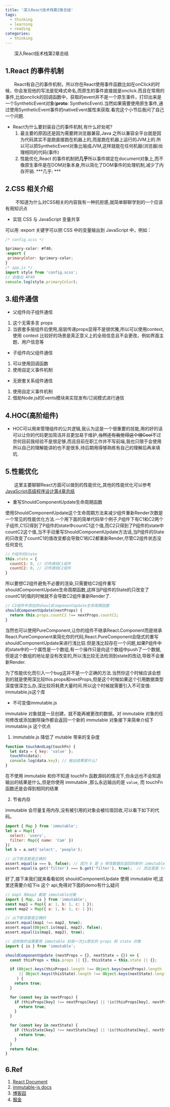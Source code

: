 ```yaml
---
title: '深入React技术栈第2章总结'
tags:
  - thinking
  - learning
  - reading
categories:
  - thinking
---
```

&emsp;&emsp;深入React技术栈第2章总结
 
## 1.React 的事件机制
&emsp;&emsp;React有自己的事件机制，所以你在React使用事件函数比如在onClick的时候，你会发现他的写法是驼峰式命名,而原生的事件直接就是onclick.而且在常用的事件,比如onclick的回调函数中，获取的event并不是一个原生事件，打印出来是一个SyntheticEvent对象(__proto__: SyntheticEvent).当然如果需要使用原生事件,通过使用SyntheticEvent事件的nativeEvent属性来获取.看完这个小节后我问了自己一个问题.

* React为什么要封装自己的事件机制,有什么好处呢?
  1. 最主要的原因还是因为需要跨浏览器兼容,Java 之所以兼容全平台就是因为代码其实不是跑直接跑在机器上的,而是跑在机器上运行的JVM上的.所以可以把SyntheticEvent对象比喻成JVM,这样就能在任何机器(浏览器)处理相同的代码(事件)
  2. 性能优化,React 的事件机制把**几乎**所以事件绑定在document对象上,而不像原生事件是在DOM对象本身,所以简化了DOM事件的处理机制,减少了内存开销.
***几乎: *** 

## 2.CSS 相关介绍
&emsp;&emsp; 不知道为什么对CSS相关的内容我有一种抗拒感,就简单聊聊学到的一个应该有用知识点
* 实现 CSS 与 JavaScript 变量共享

可以用 :export 关键字可以把 CSS 中的变量输出到 JavaScript 中，例如：
```js
/* config.scss */

$primary-color: #f40;
:export {
 primaryColor: $primary-color;
}
/* app.js */
import style from 'config.scss';
// 会输出 #F40
console.log(style.primaryColor);
```

## 3.组件通信
* 父组件向子组件通信
1. 这个无需多言 props
2. 当嵌套多层组件后使用,层层传递props显得不是很优雅,所以可以使用context,使用 context 比较好的场景是真正意义上的全局信息且不会更改，例如界面主题、用户信息等

* 子组件向父组件通信
1. 可以使用回调函数
2. 使用自定义事件机制

* 无嵌套关系组件通信
1. 使用自定义事件机制
1. 借助Node.js的Events模块来实现发布/订阅模式进行通信

## 4.HOC(高阶组件)
* HOC可以用来管理组件的公共逻辑,我认为这是一个很重要的技能,用的好的话可以让你的代码更加简洁并且更加易于维护,~~当然还有我觉得这个很Cool~~不过奈何目前我经验不是很足够,而且目前在职工作并不写前端,我也只限于会使用所以自己的理解能讲的也不是很多,待后期用得够熟练有自己的理解后再来填坑.

## 5.性能优化

&emsp;&emsp;这里主要聊聊React方面可以做到的性能优化,其他的性能优化可以参考[JavaScript高级程序设计第4章总结](/posts/go-deep-react-chapter-2)

* 重写ShouldComponentUpdate生命周期函数

使用ShouldComponentUpdate这个生命周期方法来减少组件重新Render次数是一个常见的性能优化方法.一个用下面的简单代码举个例子,P组件下有C1和C2两个子组件,C1只得到了P组件的state中countC1这个值,而C2只得到了P组件的state中countC2这个值,当不手动重写ShouldComponentUpdate方法话,当P组件的State的只改变了countC1的值改变都会导致C1和C2都重新Render,尽管C2组件状态没任何变化

```js
// P组件的State
this.state = {
  countC1: 0, // 只传递给C1组件
  countC2: 0, // 只传递给C2组件
}
```

所以要想C2组件避免不必要的渲染,只需要给C2组件重写shouldComponentUpdate生命周期函数,这样当P组件的State的只改变了countC1的值的时候就不会导致C2组件重新Render了.

```js
// C2组件中添加的shouldComponentUpdate生命周期函数
shouldComponentUpdate(nextProps) {
  return this.props.countC2 !== nextProps.countC2;
}
```

当然也可以使用PureComponent,让你的组件不继承React.Component而是继承React.PureComponent来简化你的代码,React.PureComponent会隐式的重写shouldComponentUpdate来进行浅比较.但是浅比较存在一个问题,如果P组件中的state中的一个属性是一个数组,有一个操作只是向这个数组中push了一个数据,但是这个数组的地址是没有改变的,所以浅比较无法检测到state的改动,导致不会重新Render.

为了性能优化而引入一个bug这并不是一个正确的方法.当然你这个时候应该会想到的就是使用深比较this.props和nextProps,但是这个时候如果这个引用数据类型深度很深怎么办,深比较将耗费大量时间.所以这个时候就需要引入不可变值: immutable.js这个库

* 不可变值immutable.js

immutable 对象就是一旦创建，就不能再被更改的数据。对 immutable 对象的任何修改或添加删除操作都会返回一个新的 immutable 对象接下来简单介绍下 immutable.js 这个优点

1. immutable.js 降低了 mutable 带来的复杂度

```js
function touchAndLog(touchFn) {
  let data = { key: 'value' };
  touchFn(data);
  console.log(data.key); // 输出结果是什么?
}
```

在不使用 immutable 和你不知道 touchFn 函数源码的情况下,你永远也不会知道输出的结果是什么,但是你使用 immutable ,那么永远输出的是 `value`, 而 touchFn 函数还是会得到相同的结果

2. 节省内存

immutable 会尽量复用内存,没有被引用的对象会被垃圾回收,可以看下如下的代码。

```js
import { Map } from 'immutable';
let a = Map({
  select: 'users',
  filter: Map({ name: 'Cam' })
})
let b = a.set('select', 'people');

// 以下断言都是正确的
assert.equal(a === b, false); // 因为 b 是 a 修改数据后返回的新的 immutable 对象,所以这里直接 === 比较是 false
assert.equal(a.get('filter') === b.get('filter'), true);  // 而这里是 true 就证明了复用了内存所以共享了这部分数据
```

好了,接下来我们就来看看如何 shouldComponentUpdate 使用 immutable 吧,这里还需要介绍下is 这个 api,免得对下面的demo有什么疑问

```js
// map1 和map2 都是 immutable对象
import { Map, is } from 'immutable';
const map1 = Map({ a: 1, b: 1, c: 1 });
const map2 = Map({ a: 1, b: 1, c: 1 }); 

// 以下断言都是正确的
assert.equal(map1 !== map2, true);
assert.equal(Object.is(map1, map2), false);
assert.equal(is(map1, map2), true);
```

```js
// 这样做的话需要用 immutable 封装一次js原生的 props 和 state 对象
import { is } from 'immutable';

shouldComponentUpdate (nextProps = {}, nextState = {}) => {
  const thisProps = this.props || {}, thisState = this.state || {};

  if (Object.keys(thisProps).length !== Object.keys(nextProps).length 
      || Object.keys(thisState).length !== Object.keys(nextState).length
     ) {
    return true;
  }

  for (const key in nextProps) {
    if (thisProps[key] !== nextProps[key] || !is(thisProps[key], nextProps[key])) {
      return true;
    }
  }

  for (const key in nextState) {
    if (thisState[key] !== nextState[key] || !is(thisState[key], nextState[key])) {
      return true;
    }
  }
  return false;
}
```


## 6.Ref
1. [React Document](https://reactjs.org/docs/handling-events.html)
2. [immutable-js docs](https://immutable-js.github.io/immutable-js/docs/#/)
3. [博客园](https://www.cnblogs.com/forcheng/p/13187388.html)
4. [掘金](https://juejin.cn/post/6846687604130185230#heading-1)